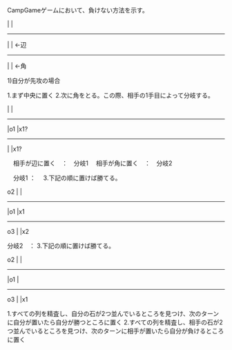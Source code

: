 CampGameゲームにおいて、負けない方法を示す。

   |   |
--- --- ---
   |   |     ←辺
--- --- ---
   |   |     ←角

1)自分が先攻の場合

1.まず中央に置く
2.次に角をとる。この際、相手の1手目によって分岐する。

   |   |
--- --- ---
   |o1 |x1?   
--- --- ---
   |   |x1?  

　相手が辺に置く　：　分岐1
　相手が角に置く　：　分岐2

　分岐1 ：
　3.下記の順に置けば勝てる。

o2 |   |
--- --- ---
   |o1 |x1   
--- --- ---
o3 |   |x2  

  分岐2　：
  3.下記の順に置けば勝てる。

o2 |   |
--- --- ---
   |o1 |   
--- --- ---
o3 |   |x1  

1.すべての列を精査し、自分の石が2つ並んでいるところを見つけ、次のターンに自分が置いたら自分が勝つところに置く
2.すべての列を精査し、相手の石が2つ並んでいるところを見つけ、次のターンに相手が置いたら自分が負けるところに置く
